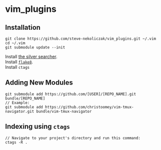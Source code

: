 # vim_plugins

## Installation

```
git clone https://github.com/steve-nekoliczak/vim_plugins.git ~/.vim
cd ~/.vim
git submodule update --init
```

Install [the silver searcher](https://github.com/ggreer/the_silver_searcher).  
Install [`flake8`](http://flake8.pycqa.org/en/latest/).  
Install `ctags`

## Adding New Modules

```
git submodule add https://github.com/[USER]/[REPO_NAME].git bundle/[REPO_NAME]
// Example:
git submodule add https://github.com/christoomey/vim-tmux-navigator.git bundle/vim-tmux-navigator
```

## Indexing using `ctags`

```
// Navigate to your project's directory and run this command:
ctags -R .
```
